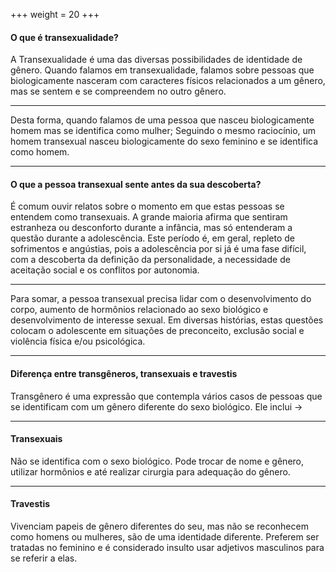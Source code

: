 +++
weight = 20
+++

#### O que é transexualidade?

A Transexualidade é uma das diversas possibilidades de identidade de gênero. Quando falamos em transexualidade, falamos sobre pessoas que biologicamente nasceram com caracteres físicos relacionados a um gênero, mas se sentem e se compreendem no outro gênero.

---

Desta forma, quando falamos de uma pessoa que nasceu biologicamente homem mas se identifica como mulher; Seguindo o mesmo raciocínio, um homem transexual nasceu biologicamente do sexo feminino e se identifica como homem.

---

#### O que a pessoa transexual sente antes da sua descoberta?

É comum ouvir relatos sobre o momento em que estas pessoas se entendem como transexuais. A grande maioria afirma que sentiram estranheza ou desconforto durante a infância, mas só entenderam a questão durante a adolescência. Este período é, em geral, repleto de sofrimentos e angústias, pois a adolescência por si já é uma fase difícil, com a descoberta da definição da personalidade, a necessidade de aceitação social e os conflitos por autonomia.

---

Para somar, a pessoa transexual precisa lidar com o desenvolvimento do corpo, aumento de hormônios relacionado ao sexo biológico e desenvolvimento de interesse sexual. Em diversas histórias, estas questões colocam o adolescente em situações de preconceito, exclusão social e violência física e/ou psicológica.

---

#### Diferença entre transgêneros, transexuais e travestis

Transgênero é uma expressão que contempla vários casos de pessoas que se identificam com um gênero diferente do sexo biológico. Ele inclui ->

---

#### Transexuais

Não se identifica com o sexo biológico. Pode trocar de nome e gênero, utilizar hormônios e até realizar cirurgia para adequação do gênero.

---

#### Travestis

Vivenciam papeis de gênero diferentes do seu, mas não se reconhecem como homens ou mulheres, são de uma identidade diferente. Preferem ser tratadas no feminino e é considerado insulto usar adjetivos masculinos para se referir a elas.
